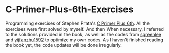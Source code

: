 # C-Primer-Plus-6th-Exercises
Programming exercises of Stephen Prata's [C Primer Plus 6th](https://books.google.co.jp/books/about/C++_Primer_Plus_6th_Edition.html?id=P7HuWSWtsh0C&source=kp_book_description&redir_esc=y).
All the exercises were first solved by myself. And then When necessary, I referred to the solutions provided in the book, as well as the codes from [sgreenlee](https://github.com/sgreenlee/C-Primer-Plus-Exercises) and [yijfanzhu1592](https://github.com/yifanzhu1592/C-Primer-Plus-Programming-Exercises-And-Answers) to optimize my own codes. As I haven't finished reading the book yet, the code updates will be done irregularly.

